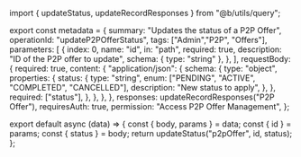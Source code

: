 import { updateStatus, updateRecordResponses } from "@b/utils/query";

export const metadata = {
  summary: "Updates the status of a P2P Offer",
  operationId: "updateP2POfferStatus",
  tags: ["Admin","P2P", "Offers"],
  parameters: [
    {
      index: 0,
      name: "id",
      in: "path",
      required: true,
      description: "ID of the P2P offer to update",
      schema: { type: "string" },
    },
  ],
  requestBody: {
    required: true,
    content: {
      "application/json": {
        schema: {
          type: "object",
          properties: {
            status: {
              type: "string",
              enum: ["PENDING", "ACTIVE", "COMPLETED", "CANCELLED"],
              description: "New status to apply",
            },
          },
          required: ["status"],
        },
      },
    },
  },
  responses: updateRecordResponses("P2P Offer"),
  requiresAuth: true,
  permission: "Access P2P Offer Management",
};

export default async (data) => {
  const { body, params } = data;
  const { id } = params;
  const { status } = body;
  return updateStatus("p2pOffer", id, status);
};
